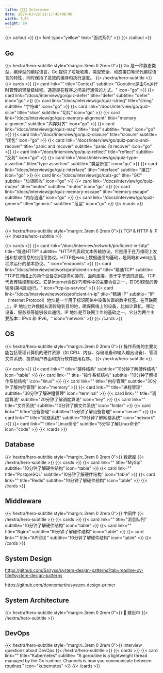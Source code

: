 ```yaml
---
title: 🧑🏽‍💻 Interview
date: 2024-03-02T11:17:45+08:00
width: full
weight: 99
---
```


{{< callout >}}
{{< font type="yellow" text="面试系列" >}}
{{< /callout >}}

## Go

{{< hextra/hero-subtitle style="margin:.3rem 0 2rem 0">}}
Go 是一种静态类型、编译型的编程语言，Go 提供了垃圾收集、类型安全、动态接口等现代编程语言的特性，同时保持了高效的编译和执行速度。
{{< /hextra/hero-subtitle >}}
{{< cards >}}
{{< card link="" title="Context" subtitle= "Gooutine是由Go运行时管理的轻量级线程。通道是在程序之间进行通信的方式。" icon="go" >}}
{{< card link="/docs/interview/go/quiz-defer" title="defer" subtitle= "defer" icon="go" >}}
{{< card link="/docs/interview/go/quiz-string" title="string" subtitle= "字符串" icon="go" >}}
{{< card link="/docs/interview/go/quiz-slice" title="slice" subtitle= "切片" icon="go" >}}
{{< card link="/docs/interview/go/quiz-memory-alignment" title="memory alignment" subtitle= "内存对齐" icon="go" >}}
{{< card link="/docs/interview/go/quiz-map" title="map" subtitle= "map" icon="go" >}}
{{< card link="/docs/interview/go/quiz-closure" title="closure" subtitle= "闭包" icon="go" >}}
{{< card link="/docs/interview/go/quiz-panic-and-recover" title="panic and recover" subtitle= "panic 和 recover" icon="go" >}}
{{< card link="/docs/interview/go/quiz-reflect" title="reflect" subtitle= "反射" icon="go" >}}
{{< card link="/docs/interview/go/quiz-type-assertion" title="type assertion" subtitle= "类型断言" icon="go" >}}
{{< card link="/docs/interview/go/quiz-interface" title="interface" subtitle= "接口" icon="go" >}}
{{< card link="/docs/interview/go/quiz-gc" title="GC" subtitle= "垃圾回收" icon="go" >}}
{{< card link="/docs/interview/go/quiz-mutex" title="mutex" subtitle= "mutex" icon="go" >}}
{{< card link="/docs/interview/go/quiz-memory-escape" title="memory escape" subtitle= "内存逃逸" icon="go" >}}
{{< card link="/docs/interview/go/quiz-generic" title="generic" subtitle= "范型" icon="go" >}}
{{< /cards >}}

## Network

{{< hextra/hero-subtitle style="margin:.3rem 0 2rem 0">}}
TCP & HTTP & IP
{{< /hextra/hero-subtitle >}}

{{< cards >}}
{{< card link="/docs/interview/network/proficient-in-http" title="精通HTTP" subtitle= "HTTP代表超文本传输协议。它是用于在万维网上发送和接收信息的应用层协议。HTTP是web上数据通信的基础，是网站和web应用程序运行的基本协议。" icon="endpoints" >}}
{{< card link="/docs/interview/network/proficient-in-tcp" title="精通TCP" subtitle= "TCP在网络上的两个设备之间提供可靠的、面向连接、基于字节流的通信。TCP代表传输控制协议。它是Internet协议(IP)套件中的主要协议之一，在OSI模型的传输层(第4层)运行。" icon="tcp-ip-service" >}}
{{< card link="/docs/interview/network/proficient-in-ip" title="精通 IP" subtitle= "IP（Internet Protocol）地址是一个用于标识网络中设备位置的数字标签。在互联网上，IP 地址允许数据从源传输到目的地，确保网络上的设备，比如计算机、移动设备、服务器等能够彼此通信。IP 地址是互联网工作的基础之一，它分为两个主要版本：IPv4 和 IPv6。" icon="network" >}}
{{< /cards >}}

## OS

{{< hextra/hero-subtitle style="margin:.3rem 0 2rem 0">}}
操作系统的主要功能包括管理计算机的硬件资源（如 CPU、内存、存储设备和输入输出设备）、管理文件系统、提供用户界面和执行软件应用程序。
{{< /hextra/hero-subtitle >}}

{{< cards >}}
{{< card link="" title="硬件结构" subtitle="10分钟了解硬件结构" icon="table" >}}
{{< card link="" title="操作系统结构" subtitle="10分钟了解操作系统结构" icon="linux" >}}
{{< card link="" title="内存管理" subtitle="30分钟了解内存管理" icon="memory" >}}
{{< card link="" title="进程管理" subtitle="30分钟了解进程管理" icon="terminal" >}}
{{< card link="" title="调度算法" subtitle="20分钟了解调度算法" icon="key" >}}
{{< card link="" title="文件系统" subtitle="10分钟了解文件系统" icon="folder" >}}
{{< card link="" title="设备管理" subtitle="15分钟了解设备管理" icon="server" >}}
{{< card link="" title="网络系统" subtitle="10分钟了解网络系统" icon="network" >}}
{{< card link="" title="Linux命令" subtitle="5分钟了解Linux命令" icon="code" >}}
{{< /cards >}}

## Database

{{< hextra/hero-subtitle style="margin:.3rem 0 2rem 0">}}
数据库
{{< /hextra/hero-subtitle >}}
{{< cards >}}
{{< card link="" title="MySql" subtitle="10分钟了解硬件结构" icon="table" >}}
{{< card link="" title="PostgreSQL" subtitle="10分钟了解硬件结构" icon="table" >}}
{{< card link="" title="Redis" subtitle="10分钟了解硬件结构" icon="table" >}}
{{< /cards >}}

## Middleware

{{< hextra/hero-subtitle style="margin:.3rem 0 2rem 0">}}
中间件
{{< /hextra/hero-subtitle >}}
{{< cards >}}
{{< card link="" title="消息队列" subtitle="10分钟了解硬件结构" icon="table" >}}
{{< card link="" title="Nginx" subtitle="10分钟了解硬件结构" icon="table" >}}
{{< card link="" title="API网关" subtitle="10分钟了解硬件结构" icon="table" >}}
{{< /cards >}}

## System Design

https://github.com/Sairyss/system-design-patterns?tab=readme-ov-file#system-design-patterns

https://github.com/donnemartin/system-design-primer

## System Architecture

{{< hextra/hero-subtitle style="margin:.3rem 0 2rem 0">}}
🎯 建设中
{{< /hextra/hero-subtitle >}}

## DevOps

{{< hextra/hero-subtitle style="margin:.3rem 0 2rem 0">}}
Interview questions about DevOps
{{< /hextra/hero-subtitle >}}
{{< cards >}}
{{< card link="" title="Kubernetes" subtitle= "A goroutine is a lightweight thread managed by the Go runtime. Channels is how you communicate between routines." icon="kubernetes" >}}
{{< /cards >}}
